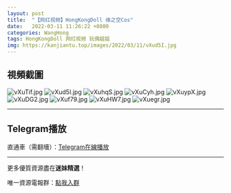 ```yaml
---
layout: post
title:  "【网红视频】HongKongDoll 缘之空Cos"
date:   2022-03-11 11:26:22 +0800
categories: WangHong
tags: HongKongDoll 网红视频 玩偶姐姐
img: https://kanjiantu.top/images/2022/03/11/vXud5I.jpg
---
```



## 視頻截圖

![vXuTif.jpg](https://kanjiantu.top/images/2022/03/11/vXuTif.jpg)
![vXud5I.jpg](https://kanjiantu.top/images/2022/03/11/vXud5I.jpg)
![vXuhqS.jpg](https://kanjiantu.top/images/2022/03/11/vXuhqS.jpg)
![vXuCyh.jpg](https://kanjiantu.top/images/2022/03/11/vXuCyh.jpg)
![vXuypX.jpg](https://kanjiantu.top/images/2022/03/11/vXuypX.jpg)
![vXuDG2.jpg](https://kanjiantu.top/images/2022/03/11/vXuDG2.jpg)
![vXuf79.jpg](https://kanjiantu.top/images/2022/03/11/vXuf79.jpg)
![vXuHW7.jpg](https://kanjiantu.top/images/2022/03/11/vXuHW7.jpg)
![vXuegr.jpg](https://kanjiantu.top/images/2022/03/11/vXuegr.jpg)


* * *
## Telegram播放

直通車（需翻墻）：[Telegram在線播放](https://t.me/mimeijingxuan/23)

* * *
更多優質資源盡在**迷妹精選**！

唯一資源電報群：[點我入群](https://t.me/mimeijingxuan)


